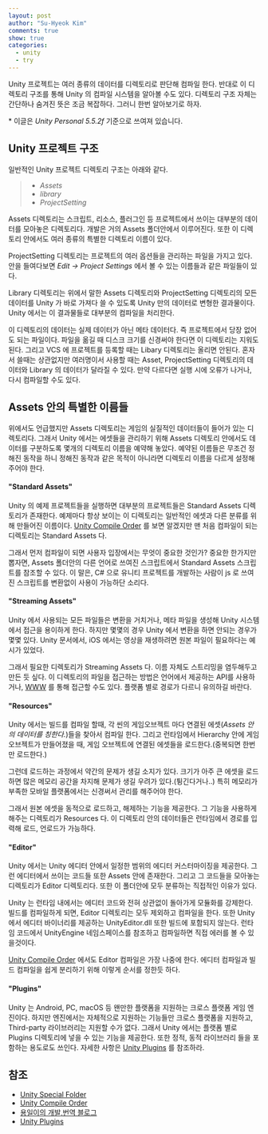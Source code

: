 ```yaml
---
layout: post
author: "Su-Hyeok Kim"
comments: true
show: true
categories:
  - unity
  - try
---
```


Unity 프로젝트는 여러 종류의 데이터를 디렉토리로 판단해 컴파일 한다. 반대로 이 디렉토리 구조를 통해 Unity 의 컴파일 시스템을 알아볼 수도 있다. 디렉토리 구조 자체는 간단하나 숨겨진 뜻은 조금 복잡하다. 그러니 한번 알아보기로 하자.

\* 이글은  _Unity Personal 5.5.2f_ 기준으로 쓰여져 있습니다.

## Unity 프로젝트 구조

일반적인 Unity 프로젝트 디렉토리 구조는 아래와 같다.

> - _Assets_
> - _library_
> - _ProjectSetting_

Assets 디렉토리는 스크립트, 리소스, 플러그인 등 프로젝트에서 쓰이는 대부분의 데이터를 모아놓은 디렉토리다. 개발은 거의 Assets 폴더안에서 이루어진다. 또한 이 디렉토리 안에서도 여러 종류의 특별한 디렉토리 이름이 있다.

ProjectSetting 디렉토리는 프로젝트의 여러 옵션들을 관리하는 파일을 가지고 있다. 안을 들여다보면 _Edit -> Project Settings_ 에서 볼 수 있는 이름들과 같은 파일들이 있다.

Library 디렉토리는 위에서 말한 Assets 디렉토리와 ProjectSetting 디렉토리의 모든 데이터를 Unity 가 바로 가져다 쓸 수 있도록 Unity 만의 데이터로 변형한 결과물이다. Unity 에서는 이 결과물들로 대부분의 컴파일을 처리한다.

이 디렉토리의 데이터는 실제 데이터가 아닌 메타 데이터다. 즉 프로젝트에서 당장 없어도 되는 파일이다. 파일을 옮길 때 디스크 크기를 신경써야 한다면 이 디렉토리는 지워도 된다. 그리고 VCS 에 프로젝트를 등록할 때는 Libary 디렉토리는 올리면 안된다. 혼자서 쓸때는 상관없지만 여러명이서 사용할 때는 Asset, ProjectSetting 디렉토리의 데이터와 Library 의 데이터가 달라질 수 있다. 만약 다르다면 실행 시에 오류가 나거나, 다시 컴파일할 수도 있다.

## Assets 안의 특별한 이름들

위에서도 언급했지만 Assets 디렉토리는 게임의 실질적인 데이터들이 들어가 있는 디렉토리다. 그래서 Unity 에서는 에셋들을 관리하기 위해 Assets 디렉토리 안에서도 데이터를 구분하도록 몇개의 디렉토리 이름을 예약해 놓았다. 예약된 이름들은 무조건 정해진 동작을 하니 정해진 동작과 같은 목적이 아니라면 디렉토리 이름을 다르게 설정해주어야 한다.

#### "Standard Assets"

Unity 의 예제 프로젝트들을 실행하면 대부분의 프로젝트들은 Standard Assets 디렉토리가 존재한다. 예제마다 항상 보이는 이 디렉토리는 일반적인 에셋과 다른 분류를 위해 만들어진 이름이다. [Unity Compile Order](https://docs.unity3d.com/Manual/ScriptCompileOrderFolders.html) 를 보면 알겠지만 맨 처음 컴파일이 되는 디렉토리는 Standard Assets 다.

그래서 먼저 컴파일이 되면 사용자 입장에서는 무엇이 중요한 것인가? 중요한 한가지만 뽑자면, Assets 폴더안의 다른 언어로 쓰여진 스크립트에서 Standard Assets 스크립트를 참조할 수 있다. 이 말은, C# 으로 유니티 프로젝트를 개발하는 사람이 js 로 쓰여진 스크립트를 변환없이 사용이 가능하단 소리다.

#### "Streaming Assets"

Unity 에서 사용되는 모든 파일들은 변환을 거치거나, 메타 파일을 생성해 Unity 시스템에서 접근을 용이하게 한다. 하지만 몇몇의 경우 Unity 에서 변환을 하면 안되는 경우가 몇몇 있다. Unity 문서에서, iOS 에서는 영상을 재생하려면 원본 파일이 필요하다는 예시가 있었다.

그래서 필요한 디렉토리가 Streaming Assets 다. 이름 자체도 스트리밍을 염두해두고 만든 듯 싶다. 이 디렉토리의 파일을 접근하는 방법은 언어에서 제공하는 API를 사용하거나, [WWW](https://docs.unity3d.com/ScriptReference/WWW.html) 를 통해 접근할 수도 있다. 플랫폼 별로 경로가 다르니 유의하길 바란다.

#### "Resources"

Unity 에서는 빌드를 컴파일 할때, 각 씬의 게임오브젝트 마다 연결된 에셋(_Assets 안의 데이터를 칭한다._)들을 찾아서 컴파일 한다. 그리고 런타임에서 Hierarchy 안에 게임 오브젝트가 만들어졌을 때, 게임 오브젝트에 연결된 에셋들을 로드한다.(중복되면 한번만 로드한다.)

그런데 로드하는 과정에서 약간의 문제가 생길 소지가 있다. 크기가 아주 큰 에셋을 로드하면 많은 메모리 공간을 차지해 문제가 생길 우려가 있다.(튕긴다거나..) 특히 메모리가 부족한 모바일 플랫폼에서는 신경써서 관리를 해주어야 한다.

그래서 원본 에셋을 동적으로 로드하고, 해제하는 기능을 제공한다. 그 기능을 사용하게 해주는 디렉토리가 Resources 다. 이 디렉토리 안의 데이터들은 런타임에서 경로를 입력해 로드, 언로드가 가능하다.

#### "Editor"

Unity 에서는 Unity 에디터 안에서 일정한 범위의 에디터 커스터마이징을 제공한다. 그런 에디터에서 쓰이는 코드들 또한 Assets 안에 존재한다. 그리고 그 코드들을 모아놓는 디렉토리가 Editor 디렉토리다. 또한 이 폴더안에 모두 분류하는 직접적인 이유가 있다.

Unity 는 런타임 내에서는 에디터 코드와 전혀 상관없이 돌아가게 모듈화를 강제한다. 빌드를 컴파일하게 되면, Editor 디렉토리는 모두 제외하고 컴파일을 한다. 또한 Unity 에서 에디터 바이너리를 제공하는 UnityEditor.dll 또한 빌드에 포함되지 않는다. 런타임 코드에서 UnityEngine 네임스페이스를 참조하고 컴파일하면 직접 에러를 볼 수 있을것이다.

[Unity Compile Order](https://docs.unity3d.com/Manual/ScriptCompileOrderFolders.html) 에서도 Editor 컴파일은 가장 나중에 한다. 에디터 컴파일과 빌드 컴파일을 쉽게 분리하기 위해 이렇게 순서를 정한듯 하다.

#### "Plugins"

Unity 는 Android, PC, macOS 등 왠만한 플랫폼을 지원하는 크로스 플랫폼 게임 엔진이다. 하지만 엔진에서는 자체적으로 지원하는 기능들만 크로스 플랫폼을 지원하고, Third-party 라이브러리는 지원할 수가 없다. 그래서 Unity 에서는 플랫폼 별로 Plugins 디렉토리에 넣을 수 있는 기능을 제공한다. 또한 정적, 동적 라이브러리 들을 포함하는 용도로도 쓰인다. 자세한 사항은 [Unity Plugins](https://docs.unity3d.com/Manual/PluginInspector.html) 를 참조하라.

## 참조

- [Unity Special Folder](https://docs.unity3d.com/kr/current/Manual/SpecialFolders.html)
- [Unity Compile Order](https://docs.unity3d.com/Manual/ScriptCompileOrderFolders.html)
- [용일이의 개발,번역 블로그](http://yongil.net/unity/2015/04/23/Unity-Special-Folder-Names-in-your-Assets-Folder.html)
- [Unity Plugins](https://docs.unity3d.com/Manual/PluginInspector.html)
